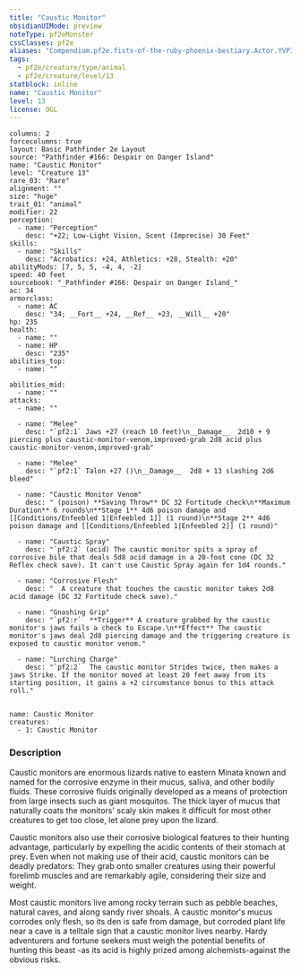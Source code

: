 ```yaml
---
title: "Caustic Monitor"
obsidianUIMode: preview
noteType: pf2eMonster
cssClasses: pf2e
aliases: "Compendium.pf2e.fists-of-the-ruby-phoenix-bestiary.Actor.YVP3pM7jxY9Gyouy" 
tags:
  - pf2e/creature/type/animal
  - pf2e/creature/level/13
statblock: inline
name: "Caustic Monitor"
level: 13
license: OGL
---
```


```statblock
columns: 2
forcecolumns: true
layout: Basic Pathfinder 2e Layout
source: "Pathfinder #166: Despair on Danger Island"
name: "Caustic Monitor"
level: "Creature 13"
rare_03: "Rare"
alignment: ""
size: "huge"
trait_01: "animal"
modifier: 22
perception:
  - name: "Perception"
    desc: "+22; Low-Light Vision, Scent (Imprecise) 30 Feet"
skills:
  - name: "Skills"
    desc: "Acrobatics: +24, Athletics: +28, Stealth: +20"
abilityMods: [7, 5, 5, -4, 4, -2]
speed: 40 feet
sourcebook: "_Pathfinder #166: Despair on Danger Island_"
ac: 34
armorclass:
  - name: AC
    desc: "34; __Fort__ +24, __Ref__ +23, __Will__ +20"
hp: 235
health:
  - name: ""
  - name: HP
    desc: "235"
abilities_top:
  - name: ""

abilities_mid:
  - name: ""
attacks:
  - name: ""

  - name: "Melee"
    desc: "`pf2:1` Jaws +27 (reach 10 feet)\n__Damage__  2d10 + 9 piercing plus caustic-monitor-venom,improved-grab 2d8 acid plus caustic-monitor-venom,improved-grab"

  - name: "Melee"
    desc: "`pf2:1` Talon +27 ()\n__Damage__  2d8 + 13 slashing 2d6 bleed"

  - name: "Caustic Monitor Venom"
    desc: " (poison) **Saving Throw** DC 32 Fortitude check\n**Maximum Duration** 6 rounds\n**Stage 1** 4d6 poison damage and [[Conditions/Enfeebled 1|Enfeebled 1]] (1 round)\n**Stage 2** 4d6 poison damage and [[Conditions/Enfeebled 1|Enfeebled 2]] (1 round)"

  - name: "Caustic Spray"
    desc: "`pf2:2` (acid) The caustic monitor spits a spray of corrosive bile that deals 5d8 acid damage in a 20-foot cone (DC 32 Reflex check save). It can't use Caustic Spray again for 1d4 rounds."

  - name: "Corrosive Flesh"
    desc: "  A creature that touches the caustic monitor takes 2d8 acid damage (DC 32 Fortitude check save)."

  - name: "Gnashing Grip"
    desc: "`pf2:r`  **Trigger** A creature grabbed by the caustic monitor's jaws fails a check to Escape.\n**Effect** The caustic monitor's jaws deal 2d8 piercing damage and the triggering creature is exposed to caustic monitor venom."

  - name: "Lurching Charge"
    desc: "`pf2:2`  The caustic monitor Strides twice, then makes a jaws Strike. If the monitor moved at least 20 feet away from its starting position, it gains a +2 circumstance bonus to this attack roll."
 
```

```encounter-table
name: Caustic Monitor
creatures:
  - 1: Caustic Monitor
```


### Description
Caustic monitors are enormous lizards native to eastern Minata known and named for the corrosive enzyme in their mucus, saliva, and other bodily fluids. These corrosive fluids originally developed as a means of protection from large insects such as giant mosquitos. The thick layer of mucus that naturally coats the monitors' scaly skin makes it difficult for most other creatures to get too close, let alone prey upon the lizard.

Caustic monitors also use their corrosive biological features to their hunting advantage, particularly by expelling the acidic contents of their stomach at prey. Even when not making use of their acid, caustic monitors can be deadly predators: They grab onto smaller creatures using their powerful forelimb muscles and are remarkably agile, considering their size and weight.

Most caustic monitors live among rocky terrain such as pebble beaches, natural caves, and along sandy river shoals. A caustic monitor's mucus corrodes only flesh, so its den is safe from damage, but corroded plant life near a cave is a telltale sign that a caustic monitor lives nearby. Hardy adventurers and fortune seekers must weigh the potential benefits of hunting this beast -as its acid is highly prized among alchemists-against the obvious risks.
